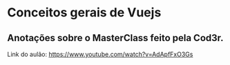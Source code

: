 # Conceitos gerais de Vuejs

## Anotações sobre o MasterClass feito pela Cod3r.
Link do aulão: https://www.youtube.com/watch?v=AdApfFxO3Gs
